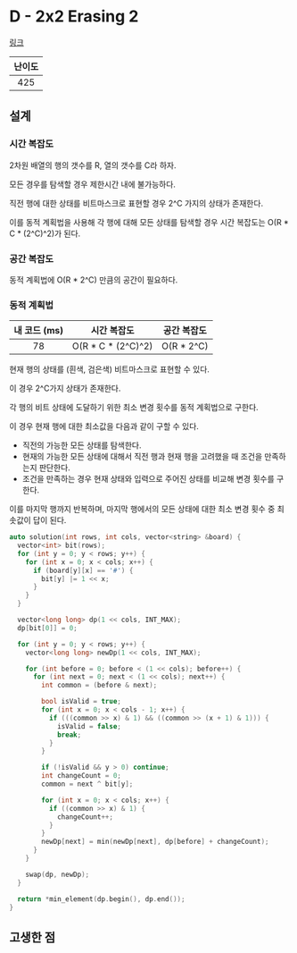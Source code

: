 # D - 2x2 Erasing 2

[링크](https://atcoder.jp/contests/abc424/tasks/abc424_d)

| 난이도 |
| :----: |
|  425   |

## 설계

### 시간 복잡도

2차원 배열의 행의 갯수를 R, 열의 갯수를 C라 하자.

모든 경우를 탐색할 경우 제한시간 내에 불가능하다.

직전 행에 대한 상태를 비트마스크로 표현할 경우 2^C 가지의 상태가 존재한다.

이를 동적 계획법을 사용해 각 행에 대해 모든 상태를 탐색할 경우 시간 복잡도는 O(R \* C \* (2^C)^2)가 된다.

### 공간 복잡도

동적 계획법에 O(R \* 2^C) 만큼의 공간이 필요하다.

### 동적 계획법

| 내 코드 (ms) |     시간 복잡도      | 공간 복잡도 |
| :----------: | :------------------: | :---------: |
|      78      | O(R \* C \* (2^C)^2) | O(R \* 2^C) |

현재 행의 상태를 (흰색, 검은색) 비트마스크로 표현할 수 있다.

이 경우 2^C가지 상태가 존재한다.

각 행의 비트 상태에 도달하기 위한 최소 변경 횟수를 동적 계획법으로 구한다.

이 경우 현재 행에 대한 최소값을 다음과 같이 구할 수 있다.

- 직전의 가능한 모든 상태를 탐색한다.
- 현재의 가능한 모든 상태에 대해서 직전 행과 현재 행을 고려했을 때 조건을 만족하는지 판단한다.
- 조건을 만족하는 경우 현재 상태와 입력으로 주어진 상태를 비교해 변경 횟수를 구한다.

이를 마지막 행까지 반복하며, 마지막 행에서의 모든 상태에 대한 최소 변경 횟수 중 최솟값이 답이 된다.

```cpp
auto solution(int rows, int cols, vector<string> &board) {
  vector<int> bit(rows);
  for (int y = 0; y < rows; y++) {
    for (int x = 0; x < cols; x++) {
      if (board[y][x] == '#') {
        bit[y] |= 1 << x;
      }
    }
  }

  vector<long long> dp(1 << cols, INT_MAX);
  dp[bit[0]] = 0;

  for (int y = 0; y < rows; y++) {
    vector<long long> newDp(1 << cols, INT_MAX);

    for (int before = 0; before < (1 << cols); before++) {
      for (int next = 0; next < (1 << cols); next++) {
        int common = (before & next);

        bool isValid = true;
        for (int x = 0; x < cols - 1; x++) {
          if (((common >> x) & 1) && ((common >> (x + 1) & 1))) {
            isValid = false;
            break;
          }
        }

        if (!isValid && y > 0) continue;
        int changeCount = 0;
        common = next ^ bit[y];

        for (int x = 0; x < cols; x++) {
          if ((common >> x) & 1) {
            changeCount++;
          }
        }
        newDp[next] = min(newDp[next], dp[before] + changeCount);
      }
    }

    swap(dp, newDp);
  }

  return *min_element(dp.begin(), dp.end());
}
```

## 고생한 점
